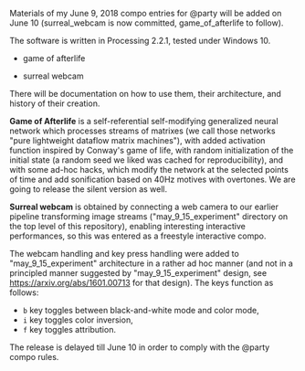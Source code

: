 Materials of my June 9, 2018 compo entries for @party will be added on June 10 (surreal_webcam is now committed, game_of_afterlife to follow).

The software is written in Processing 2.2.1, tested under Windows 10.

* game of afterlife

* surreal webcam

There will be documentation on how to use them, their architecture, and history of their creation.

**Game of Afterlife** is a self-referential self-modifying generalized neural network which processes streams of matrixes (we call those networks "pure lightweight dataflow matrix machines"), with added activation function inspired by Conway's game of life, with random initialization of the initial state (a random seed we liked was cached for reproducibility), and with some ad-hoc hacks, which modify the network at the selected points of time and add sonification based on 40Hz motives with overtones. We are going to release the silent version as well.

**Surreal webcam** is obtained by connecting a web camera to our earlier pipeline transforming image streams ("may_9_15_experiment" directory on the top level of this repository), enabling interesting interactive performances, so this was entered as a freestyle interactive compo.

The webcam handling and key press handling were added to "may_9_15_experiment" architecture in a rather ad hoc manner (and not in a principled manner suggested by "may_9_15_experiment" design, see https://arxiv.org/abs/1601.00713 for that design). The keys function as follows:

* `b` key toggles between black-and-white mode and color mode,
* `i` key toggles color inversion, 
* `f` key toggles attribution.

The release is delayed till June 10 in order to comply with the @party compo rules.
